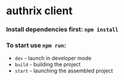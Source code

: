 # authrix client

### Install dependencies first: `npm install`

### To start use `npm run`:
- `dev` - launch in developer mode
- `build` - building the project
- `start` - launching the assembled project
